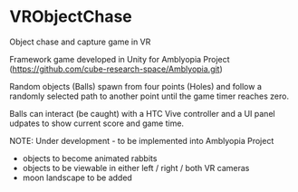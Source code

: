 # VRObjectChase
Object chase and capture game in VR

Framework game developed in Unity for Amblyopia Project (https://github.com/cube-research-space/Amblyopia.git)

Random objects (Balls) spawn from four points (Holes) and follow a randomly selected path to another point until the game timer reaches zero.

Balls can interact (be caught) with a HTC Vive controller and a UI panel udpates to show current score and game time.

NOTE: Under development - to be implemented into Amblyopia Project
  - objects to become animated rabbits
  - objects to be viewable in either left / right / both VR cameras
  - moon landscape to be added
